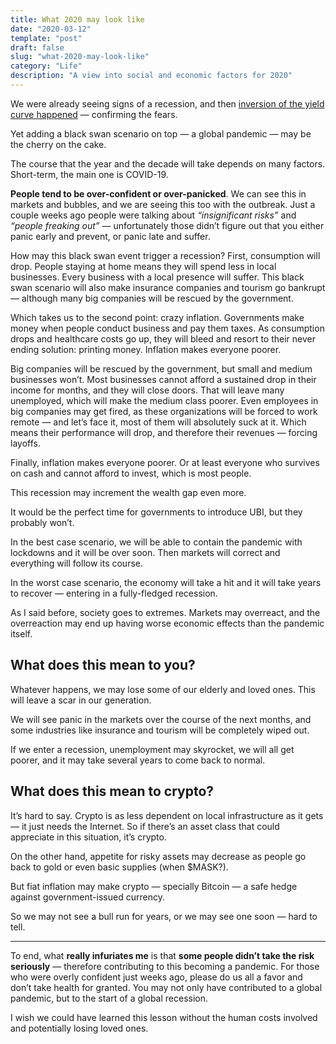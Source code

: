 ```yaml
---
title: What 2020 may look like
date: "2020-03-12"
template: "post"
draft: false
slug: "what-2020-may-look-like"
category: "Life"
description: "A view into social and economic factors for 2020"
---
```


We were already seeing signs of a recession, and then [inversion of the yield curve happened](https://www.thebalance.com/inverted-yield-curve-3305856) — confirming the fears.

Yet adding a black swan scenario on top — a global pandemic — may be the cherry on the cake.

The course that the year and the decade will take depends on many factors. Short-term, the main one is COVID-19.

**People tend to be over-confident or over-panicked**. We can see this in markets and bubbles, and we are seeing this too with the outbreak. Just a couple weeks ago people were talking about *“insignificant risks”* and *“people freaking out”* — unfortunately those didn’t figure out that you either panic early and prevent, or panic late and suffer.

How may this black swan event trigger a recession? First, consumption will drop. People staying at home means they will spend less in local businesses. Every business with a local presence will suffer. This black swan scenario will also make insurance companies and tourism go bankrupt — although many big companies will be rescued by the government.

Which takes us to the second point: crazy inflation. Governments make money when people conduct business and pay them taxes. As consumption drops and healthcare costs go up, they will bleed and resort to their never ending solution: printing money. Inflation makes everyone poorer.

Big companies will be rescued by the government, but small and medium businesses won’t. Most businesses cannot afford a sustained drop in their income for months, and they will close doors. That will leave many unemployed, which will make the medium class poorer. Even employees in big companies may get fired, as these organizations will be forced to work remote — and let’s face it, most of them will absolutely suck at it. Which means their performance will drop, and therefore their revenues — forcing layoffs. 

Finally, inflation makes everyone poorer. Or at least everyone who survives on cash and cannot afford to invest, which is most people.
 
This recession may increment the wealth gap even more.

It would be the perfect time for governments to introduce UBI, but they probably won’t.

In the best case scenario, we will be able to contain the pandemic with lockdowns and it will be over soon. Then markets will correct and everything will follow its course.

In the worst case scenario, the economy will take a hit and it will take years to recover — entering in a fully-fledged recession. 

As I said before, society goes to extremes. Markets may overreact, and the overreaction may end up having worse economic effects than the pandemic itself.

## What does this mean to you?
Whatever happens, we may lose some of our elderly and loved ones. This will leave a scar in our generation.

We will see panic in the markets over the course of the next months, and some industries like insurance and tourism will be completely wiped out.
 
If we enter a recession, unemployment may skyrocket, we will all get poorer, and it may take several years to come back to normal.

## What does this mean to crypto?
It’s hard to say. Crypto is as less dependent on local infrastructure as it gets — it just needs the Internet. So if there’s an asset class that could appreciate in this situation, it’s crypto.

On the other hand, appetite for risky assets may decrease as people go back to gold or even basic supplies (when $MASK?).

But fiat inflation may make crypto — specially Bitcoin — a safe hedge against government-issued currency.

So we may not see a bull run for years, or we may see one soon — hard to tell.

---

To end, what **really infuriates me** is that **some people didn’t take the risk seriously** — therefore contributing to this becoming a pandemic. For those who were overly confident just weeks ago, please do us all a favor and don’t take health for granted. You may not only have contributed to a global pandemic, but to the start of a global recession.

I wish we could have learned this lesson without the human costs involved and potentially losing loved ones.